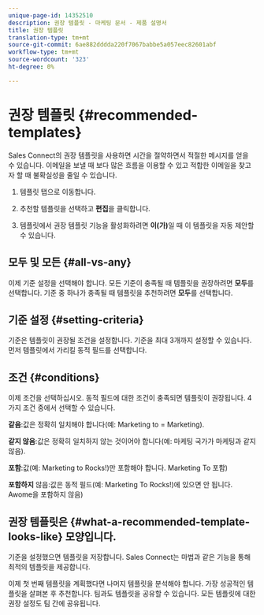 ```yaml
---
unique-page-id: 14352510
description: 권장 템플릿 - 마케팅 문서 - 제품 설명서
title: 권장 템플릿
translation-type: tm+mt
source-git-commit: 6ae882dddda220f7067babbe5a057eec82601abf
workflow-type: tm+mt
source-wordcount: '323'
ht-degree: 0%

---
```



# 권장 템플릿 {#recommended-templates}

Sales Connect의 권장 템플릿을 사용하면 시간을 절약하면서 적절한 메시지를 얻을 수 있습니다. 이메일을 보낼 때 보다 많은 흐름을 이용할 수 있고 적합한 이메일을 찾고자 할 때 불확실성을 줄일 수 있습니다.

1. 템플릿 탭으로 이동합니다.

1. 추천할 템플릿을 선택하고 **편집**&#x200B;을 클릭합니다.

1. 템플릿에서 권장 템플릿 기능을 활성화하려면 **이(가)**&#x200B;일 때 이 템플릿을 자동 제안할 수 있습니다.

## 모두 및 모든 {#all-vs-any}

이제 기준 설정을 선택해야 합니다. 모든 기준이 충족될 때 템플릿을 권장하려면 **모두**&#x200B;를 선택합니다. 기준 중 하나가 충족될 때 템플릿을 추천하려면 **모두**&#x200B;를 선택합니다.

## 기준 설정 {#setting-criteria}

기준은 템플릿이 권장될 조건을 설정합니다. 기준을 최대 3개까지 설정할 수 있습니다. 먼저 템플릿에서 가리킬 동적 필드를 선택합니다.

## 조건 {#conditions}

이제 조건을 선택하십시오. 동적 필드에 대한 조건이 충족되면 템플릿이 권장됩니다. 4가지 조건 중에서 선택할 수 있습니다.

**같음**:값은 정확히 일치해야 합니다(예: Marketing to = Marketing).

**같지 않음**:값은 정확히 일치하지 않는 것이어야 합니다(예: 마케팅 국가가 마케팅과 같지 않음).

**포함**:값(예: Marketing to Rocks!)만 포함해야 합니다. Marketing To 포함)

**포함하지** 않음:값은 동적 필드(예: Marketing To Rocks!)에 있으면 안 됩니다. Awome을 포함하지 않음)

## 권장 템플릿은 {#what-a-recommended-template-looks-like} 모양입니다.

기준을 설정했으면 템플릿을 저장합니다. Sales Connect는 마법과 같은 기능을 통해 최적의 템플릿을 제공합니다.

이제 첫 번째 템플릿을 계획했다면 나머지 템플릿을 분석해야 합니다. 가장 성공적인 템플릿을 살펴본 후 추천합니다. 팀과도 템플릿을 공유할 수 있습니다. 모든 템플릿에 대한 권장 설정도 팀 간에 공유됩니다.
